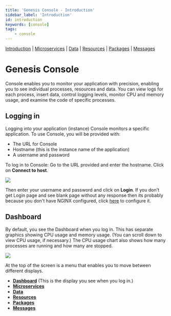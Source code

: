 ```yaml
---
title: 'Genesis Console - Introduction'
sidebar_label: 'Introduction'
id: introduction
keywords: [console]
tags:
    - console
---
```


[Introduction](/operations/console/introduction/)  | [Microservices](/operations/console/microservices/) |  [Data](/operations/console/data/) | [Resources](/operations/console/resources/) | [Packages](/operations/console/packages/) | [Messages](/operations/console/messages/)

# Genesis Console
Console enables you to monitor your application with precision, enabling you to see individual processes, resources and data. You can view logs for each process, insert data, control logging levels, monitor CPU and memory usage, and examine the code of specific processes.
## Logging in
Logging into your application (instance)
Console monitors a specific application. To use Console, you will be provided with:
* The URL for Console
* Hostname (this is the instance name of the application)
* A username and password

To log in to Console:
Go to the URL provided and enter the hostname. Click on **Connect to host**. 

![](/img/con-hostname.png)

Then enter your username and password and click on **Login**. If you don't get Login page and see blank page without any response then its probably because you don't have NGINX configured, click [here](/operations/server-setup/config-management/#nginx-configuration) to configure it.

## Dashboard
By default, you see the Dashboard when you log in. This has separate graphics showing CPU usage and memory usage. (You can scroll down to view CPU usage, if necessary.) The CPU usage chart also shows how many processes are running and how many are stopped.

![](/img/con-dashboard.png)

At the top of the screen is a menu that enables you to move between different displays.
* **[Dashboard](/operations/console/introduction/#dashboard)** (This is the display you see when you log in.)
* **[Microservices](/operations/console/microservices)**
* **[Data](/operations/console/data/)**
* **[Resources](/operations/console/resources/)**
* **[Packages](/operations/console/packages/)**
* **[Messages](/operations/console/messages/)**
